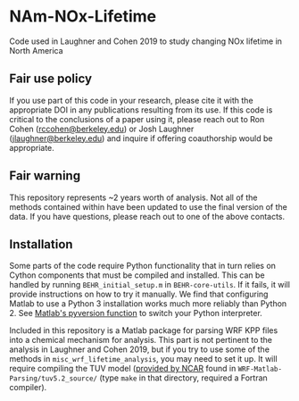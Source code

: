 # NAm-NOx-Lifetime
Code used in Laughner and Cohen 2019 to study changing NOx lifetime in North America

## Fair use policy
If you use part of this code in your research, please cite it with the appropriate DOI in any publications resulting from its use.
If this code is critical to the conclusions of a paper using it, please reach out to Ron Cohen (rccohen@berkeley.edu) or 
Josh Laughner (jlaughner@berkeley.edu) and inquire if offering coauthorship would be appropriate.

## Fair warning
This repository represents ~2 years worth of analysis. Not all of the methods contained within have been updated to use
the final version of the data. If you have questions, please reach out to one of the above contacts.

## Installation
Some parts of the code require Python functionality that in turn relies on Cython components that must be compiled and
installed. This can be handled by running `BEHR_initial_setup.m` in `BEHR-core-utils`. If it fails, it will provide instructions
on how to try it manually. We find that configuring Matlab to use a Python 3 installation works much more reliably than Python 2.
See [Matlab's pyversion function](https://www.mathworks.com/help/matlab/ref/pyversion.html?s_tid=srchtitle) to switch your Python 
interpreter.

Included in this repository is a Matlab package for parsing WRF KPP files into a chemical mechanism for analysis. This part is 
not pertinent to the analysis in Laughner and Cohen 2019, but if you try to use some of the methods in `misc_wrf_lifetime_analysis`,
you may need to set it up. It will require compiling the TUV model ([provided by NCAR](https://www2.acom.ucar.edu/modeling/tropospheric-ultraviolet-and-visible-tuv-radiation-model)
found in `WRF-Matlab-Parsing/tuv5.2_source/` (type `make` in that directory, required a Fortran compiler).
